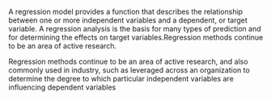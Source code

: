 A regression model provides a function that describes the relationship between one or more independent variables and a dependent, or target variable. A regression analysis is the basis for many types of prediction and for determining the effects on target variables.Regression methods continue to be an area of active research.

Regression methods continue to be an area of active research, and also commonly used in industry, such as leveraged across an organization to determine the degree to which particular independent variables are influencing dependent variables
